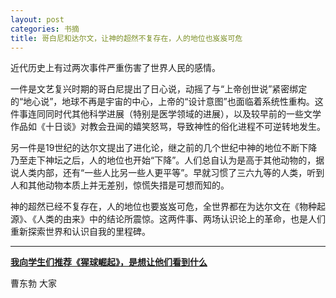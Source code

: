 ```yaml
---
layout: post
categories: 书摘
title: 哥白尼和达尔文，让神的超然不复存在，人的地位也岌岌可危
---
```


近代历史上有过两次事件严重伤害了世界人民的感情。

一件是文艺复兴时期的哥白尼提出了日心说，动摇了与“上帝创世说”紧密绑定的“地心说”，地球不再是宇宙的中心，上帝的“设计意图”也面临着系统性重构。这件事连同同时代其他科学进展（特别是医学领域的进展），以及较早前的一些文学作品如《十日谈》对教会丑闻的嬉笑怒骂，导致神性的俗化进程不可逆转地发生。

另一件是19世纪的达尔文提出了进化论，继之前的几个世纪中神的地位不断下降乃至走下神坛之后，人的地位也开始“下降”。人们总自认为是高于其他动物的，据说人类内部，还有“一些人比另一些人更平等”。早就习惯了三六九等的人类，听到人和其他动物本质上并无差别，惊慌失措是可想而知的。

神的超然已经不复存在，人的地位也要岌岌可危，全世界都在为达尔文在《物种起源》、《人类的由来》中的结论所震惊。这两件事、两场认识论上的革命，也是人们重新探索世界和认识自我的里程碑。

---

**[我向学生们推荐《猩球崛起》，是想让他们看到什么](https://mp.weixin.qq.com/s/22kGzFOL2baZe6viDKrStg)**

曹东勃 大家